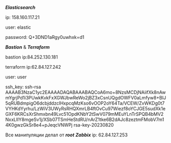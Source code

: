 ***Elasticsearch***

ip: 158.160.117.21

user: elastic

password: Q+3DND1aRgy0uwhxk=d1

***Bastion*** & ***Terraform***

bastion ip:84.252.130.181

terraform ip:62.84.127.242

user: user

ssh_key: ssh-rsa AAAAB3NzaC1yc2EAAAADAQABAAABAQCoA6mo+8NzsMCDjNAiifXk8nAwmYgrjPd1i3PUwkKvkFxXGWJbwReWo2jBZ3xCsnUQgdOWFV0aLmfyw8+BIJ5qRUBdmpigO6dcbjddzcIHxpcqMzKso6vOOP2oY64Ta/VCEW/ZvWKDg0t7VYHKdYyrhu/LzWiV3UWyRsRHQXmrLB4ftOvCu97Wiezf8oYCJGE5sudXk1eGXF6KRCsXrShmxbn49Lvc51OpdKNbY2tSwV079mMEuYLnTrSPQB4bMV2NxxLIIY8mgeSv1j/XSb07TSmHeStdRU/nArZ1tke6B2dAJc8zeztmFMobV7m14K0gwzGkSr8e4+pJeqcVNWPj rsa-key-20230820

Все манипуляции делал от ***root***
***Zabbix***
ip: 62.84.127.253
